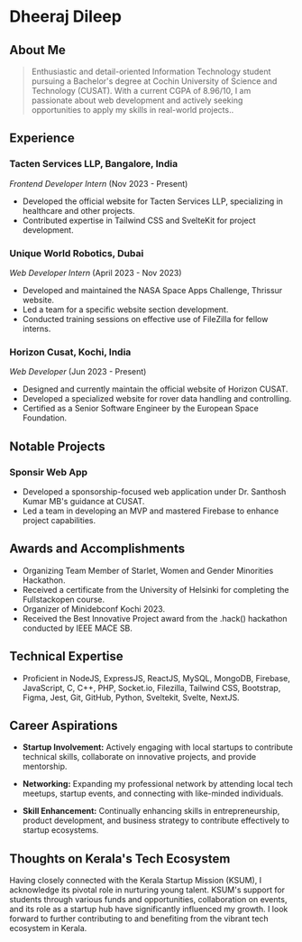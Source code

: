 
# Dheeraj Dileep

## About Me

> Enthusiastic and detail-oriented Information Technology student pursuing a Bachelor's degree at Cochin University of Science and Technology (CUSAT). With a current CGPA of 8.96/10, I am passionate about web development and actively seeking opportunities to apply my skills in real-world projects..

## Experience

### Tacten Services LLP, Bangalore, India
*Frontend Developer Intern* (Nov 2023 - Present)
- Developed the official website for Tacten Services LLP, specializing in healthcare and other projects.
- Contributed expertise in Tailwind CSS and SvelteKit for project development.

### Unique World Robotics, Dubai
*Web Developer Intern* (April 2023 - Nov 2023)
- Developed and maintained the NASA Space Apps Challenge, Thrissur website.
- Led a team for a specific website section development.
- Conducted training sessions on effective use of FileZilla for fellow interns.

### Horizon Cusat, Kochi, India
*Web Developer* (Jun 2023 - Present)
- Designed and currently maintain the official website of Horizon CUSAT.
- Developed a specialized website for rover data handling and controlling.
- Certified as a Senior Software Engineer by the European Space Foundation.

## Notable Projects

### Sponsir Web App
- Developed a sponsorship-focused web application under Dr. Santhosh Kumar MB's guidance at CUSAT.
- Led a team in developing an MVP and mastered Firebase to enhance project capabilities.

## Awards and Accomplishments

- Organizing Team Member of Starlet, Women and Gender Minorities Hackathon.
- Received a certificate from the University of Helsinki for completing the Fullstackopen course.
- Organizer of Minidebconf Kochi 2023.
- Received the Best Innovative Project award from the .hack() hackathon conducted by IEEE MACE SB.

## Technical Expertise

- Proficient in NodeJS, ExpressJS, ReactJS, MySQL, MongoDB, Firebase, JavaScript, C, C++, PHP, Socket.io, Filezilla, Tailwind CSS, Bootstrap, Figma, Jest, Git, GitHub, Python, Sveltekit, Svelte, NextJS.

## Career Aspirations

- **Startup Involvement:** Actively engaging with local startups to contribute technical skills, collaborate on innovative projects, and provide mentorship.
  
- **Networking:** Expanding my professional network by attending local tech meetups, startup events, and connecting with like-minded individuals.
  
- **Skill Enhancement:** Continually enhancing skills in entrepreneurship, product development, and business strategy to contribute effectively to startup ecosystems.

## Thoughts on Kerala's Tech Ecosystem

Having closely connected with the Kerala Startup Mission (KSUM), I acknowledge its pivotal role in nurturing young talent. KSUM's support for students through various funds and opportunities, collaboration on events, and its role as a startup hub have significantly influenced my growth. I look forward to further contributing to and benefiting from the vibrant tech ecosystem in Kerala.
